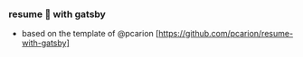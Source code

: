 ### resume 📃 with gatsby
- based on the template of @pcarion [https://github.com/pcarion/resume-with-gatsby]